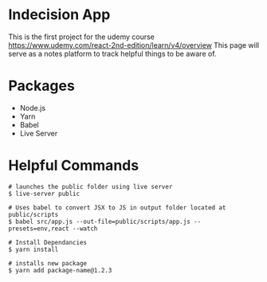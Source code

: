 # Indecision App
This is the first project for the udemy course https://www.udemy.com/react-2nd-edition/learn/v4/overview
This page will serve as a notes platform to track helpful things to be aware of.

# Packages
- Node.js
- Yarn
- Babel
- Live Server

# Helpful Commands
```
# launches the public folder using live server
$ live-server public

# Uses babel to convert JSX to JS in output folder located at public/scripts
$ babel src/app.js --out-file=public/scripts/app.js --presets=env,react --watch

# Install Dependancies 
$ yarn install

# installs new package
$ yarn add package-name@1.2.3
```
